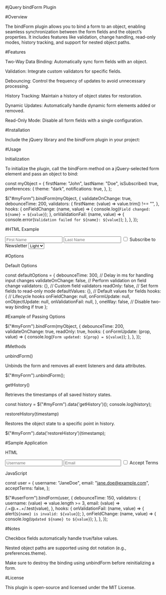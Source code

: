 #jQuery bindForm Plugin

#Overview

The bindForm plugin allows you to bind a form to an object, enabling seamless synchronization between the form fields and the object’s properties. It includes features like validation, change handling, read-only modes, history tracking, and support for nested object paths.

#Features

Two-Way Data Binding: Automatically sync form fields with an object.

Validation: Integrate custom validators for specific fields.

Debouncing: Control the frequency of updates to avoid unnecessary processing.

History Tracking: Maintain a history of object states for restoration.

Dynamic Updates: Automatically handle dynamic form elements added or removed.

Read-Only Mode: Disable all form fields with a single configuration.

#Installation

Include the jQuery library and the bindForm plugin in your project:

<script src="https://code.jquery.com/jquery-3.6.0.min.js"></script>
<script src="path/to/bindform.js"></script>

#Usage

Initialization

To initialize the plugin, call the bindForm method on a jQuery-selected form element and pass an object to bind:

const myObject = {
    firstName: "John",
    lastName: "Doe",
    isSubscribed: true,
    preferences: {
        theme: "dark",
        notifications: true,
    },
};

$("#myForm").bindForm(myObject, {
    validateOnChange: true,
    debounceTime: 200,
    validators: {
        firstName: (value) => value.trim() !== "",
    },
    hooks: {
        onFieldChange: (name, value) => {
            console.log(`Field changed: ${name} = ${value}`);
        },
        onValidationFail: (name, value) => {
            console.error(`Validation failed for ${name}: ${value}`);
        },
    },
});

#HTML Example

<form id="myForm">
    <input type="text" name="firstName" placeholder="First Name">
    <input type="text" name="lastName" placeholder="Last Name">
    <input type="checkbox" name="isSubscribed"> Subscribe to Newsletter
    <select name="preferences.theme">
        <option value="light">Light</option>
        <option value="dark">Dark</option>
    </select>
</form>

#Options

Default Options

const defaultOptions = {
    debounceTime: 300,             // Delay in ms for handling input changes
    validateOnChange: false,       // Perform validation on field change
    validators: {},                // Custom field validators
    readOnly: false,               // Set form fields to read-only mode
    defaultValues: {},             // Default values for fields
    hooks: {                       // Lifecycle hooks
        onFieldChange: null,
        onFormUpdate: null,
        onObjectUpdate: null,
        onValidationFail: null,
    },
    oneWay: false,                 // Disable two-way binding if true
};

#Example of Passing Options

$("#myForm").bindForm(myObject, {
    debounceTime: 200,
    validateOnChange: true,
    readOnly: true,
    hooks: {
        onFormUpdate: (prop, value) => {
            console.log(`Form updated: ${prop} = ${value}`);
        },
    },
});

#Methods

unbindForm()

Unbinds the form and removes all event listeners and data attributes.

$("#myForm").unbindForm();

getHistory()

Retrieves the timestamps of all saved history states.

const history = $("#myForm").data('getHistory')();
console.log(history);

restoreHistory(timestamp)

Restores the object state to a specific point in history.

$("#myForm").data('restoreHistory')(timestamp);

#Sample Application

HTML

<form id="userForm">
    <input type="text" name="username" placeholder="Username">
    <input type="email" name="email" placeholder="Email">
    <input type="checkbox" name="acceptTerms"> Accept Terms
</form>

JavaScript

const user = {
    username: "JaneDoe",
    email: "jane.doe@example.com",
    acceptTerms: false,
};

$("#userForm").bindForm(user, {
    debounceTime: 150,
    validators: {
        username: (value) => value.length >= 3,
        email: (value) => /.+@.+\..+/.test(value),
    },
    hooks: {
        onValidationFail: (name, value) => {
            alert(`${name} is invalid: ${value}`);
        },
        onFieldChange: (name, value) => {
            console.log(`Updated ${name} to ${value}`);
        },
    },
});

#Notes

Checkbox fields automatically handle true/false values.

Nested object paths are supported using dot notation (e.g., preferences.theme).

Make sure to destroy the binding using unbindForm before reinitializing a form.

#License

This plugin is open-source and licensed under the MIT License.
